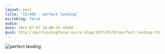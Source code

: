 ```yaml
---
layout: post
title: "15/365 - perfect landing"
microblog: false
audio: 
date: 2017-07-07 20:00:19 +0100
guid: http://maintainingfocus.micro.blog/2017/07/07/perfect-landing.html
---
```

![perfect landing](https://f000.backblazeb2.com/file/Roel-Share/perfect-landing.jpg)
